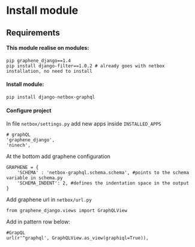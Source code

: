 # Install module

## Requirements

#### This module realise on modules:
    pip graphene_django==1.4
    pip install django-filter==1.0.2 # already goes with netbox installation, no need to install
 
#### Install module:

    pip install django-netbox-graphql

#### Configure project

In file  `netbox/settings.py` add new apps inside `INSTALLED_APPS` 

    # graphQL
    'graphene_django',
    'ninech',
    
At the bottom add graphene configuration

    GRAPHENE = {
        'SCHEMA' : 'netbox-graphql.schema.schema', #points to the schema variable in schema.py
        'SCHEMA_INDENT': 2, #defines the indentation space in the output
    }
    
Add graphene url in `netbox/url.py`

    from graphene_django.views import GraphQLView

Add in pattern row below:

    #GrapQL
    url(r'^graphql', GraphQLView.as_view(graphiql=True)),